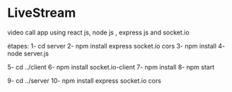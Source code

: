# LiveStream
video call app using react js, node js , express js and socket.io


étapes:
1- cd server
2- npm install express socket.io cors
3- npm install
4- node server.js

5- cd ../client
6- npm install socket.io-client
7- npm install
8- npm start

9- cd ../server
10- npm install express socket.io cors
